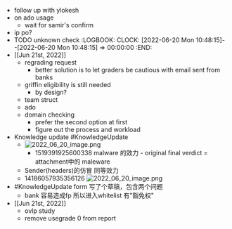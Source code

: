 - follow up with ylokesh
- on ado usage
	- wait for samir's confirm
- ip po?
- TODO unknown check
  :LOGBOOK:
  CLOCK: [2022-06-20 Mon 10:48:15]--[2022-06-20 Mon 10:48:15] =>  00:00:00
  :END:
- [[Jun 21st, 2022]]
	- regrading request
		- better solution is to let graders be cautious with email sent from banks
	- griffin eligibility is still needed
		- by design?
	- team struct
	- ado
	- domain checking
		- prefer the second option at first
		- figure out the process and workload
- Knowledge update #KnowledgeUpdate
	- ![2022_06_20_image.png](https://cdn.logseq.com/%2Fe665ccdc-ca08-4e13-adf4-2c2994386a2ba00a064b-f2e3-406c-98b3-aaabf3b825d12022_06_20_image.png?Expires=4809306508&Signature=eKsUHJdSg4fuTgvDa6FiqiYjX1YhaDCkeJiDcd7RPLoGEGfQOBpGXa37fXbhuqZ3jWMNPscUFrnmlbcVIUZGEWOCzUwepa8q2Z2Y8gmVSyhQJz3zXJnsgtLe1nP0WKVSxjNFqPWJsDmwn4vF9BMey6IFTTUqxRRWkomUPPJ-RQG8TipcR9FsGFUTelMrn1MPHrrcxj6ggi~rFGYQIpHG~aqoM6KOMIFwj~3KhmuNaAxy~hWrqDPAM1OeNWc3kpHl2cbTdg1uj61E0cyo32vuk6gw5XXOCW4lxysPe44L3k4G0Afha4sNOJCRR2tbQ2FvFMWiWc0pp7cK1xcskR~Z5A__&Key-Pair-Id=APKAJE5CCD6X7MP6PTEA)
		- 1519391925600338
		  malware 的效力  - original final verdict = attachment中的 maleware
	- Sender(headers)的仿冒 同等效力
	- 14186057935356126
	  ![2022_06_20_image.png](https://cdn.logseq.com/%2Fe665ccdc-ca08-4e13-adf4-2c2994386a2b0b14efa4-dea9-432d-8abe-b04bc23a85cc2022_06_20_image.png?Expires=4809306609&Signature=i~-JPxO8WLEbHaRHgNooKFgqj5vO4FSA8EJt9CQuQXwOe-26DvwJyqrJIaS7cZPFgXbDU0lbIDGXEez9eVJR0Ij9~QZcELrk-OveTPbwryuo0UxtrbDlE3T792QK3TGrtSIR9lGduqm2R9ZfZvbvwDRY9BDTPKv9XQijXKU4ZB6Bu1dl-JFtnPxYTAn5vWODBfU3f26bwvapq8Cbo~0ukhDo6PjRPOG7liDPM8hx22Ta4329xgvRMbC8MD4--6Rg-tb1y5lw-zMktiL~FYhnZjtI-Ev-MbCMMjqfhr3JNRhEqhp4R-8Bc8Snz8WfYbjCW8HVAcIs-hhoqQnx~MsigA__&Key-Pair-Id=APKAJE5CCD6X7MP6PTEA)
- #KnowledgeUpdate form 写了个草稿，包含两个问题
	- bank 容易造成fp 所以进入whitelist 有"豁免权"
- [[Jun 21st, 2022]]
	- ovlp study
	- remove usegrade 0 from report
